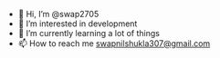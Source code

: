 - 👋 Hi, I’m @swap2705
- 👀 I’m interested in development
- 🌱 I’m currently learning a lot of things
- 📫 How to reach me swapnilshukla307@gmail.com

<!---
swap2705/swap2705 is a ✨ special ✨ repository because its `README.md` (this file) appears on your GitHub profile.
You can click the Preview link to take a look at your changes.
--->
